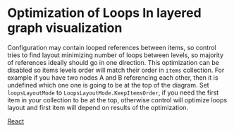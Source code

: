 # Optimization of Loops In layered graph visualization

Configuration may contain looped references between items, so control tries to find layout minimizing number of loops between levels, so majority of references ideally should go in one direction. This optimization can be disabled so items levels order will match their order in `items` collection. For example if you have two nodes A and B referencing each other, then it is undefined which one one is going to be at the top of the diagram. Set `loopsLayoutMode` to `LoopsLayoutMode.KeepItemsOrder`, if you need the first item in your collection to be at the top, otherwise control will optimize loops layout and first item will depend on results of the optimization.

[React](../src/Samples/LoopsInFamilyChart.js)